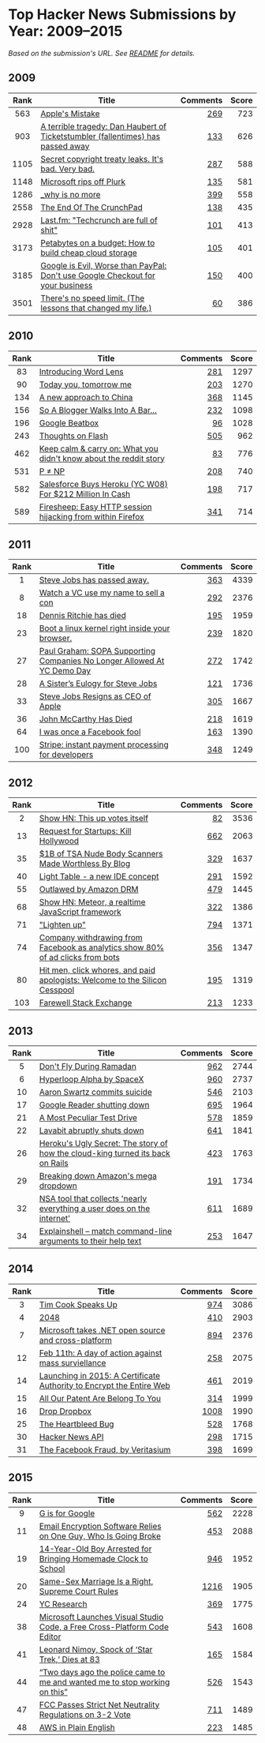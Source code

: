 # Top Hacker News Submissions by Year: 2009–2015

*Based on the submission's URL. See [README](../README.md) for details.*

## 2009

Rank | Title | Comments | Score
:-: | --- | --: | --:
563 | <a href="http://paulgraham.com/apple.html">Apple's Mistake</a> | [269](https://news.ycombinator.com/item?id=950751) | 723
903 | <a href="http://ticketstumbler.com/blogs/new-stuff/2009/10/03/a-terrible-tragedy/">A terrible tragedy: Dan Haubert of Ticketstumbler (fallentimes) has passed away</a> | [133](https://news.ycombinator.com/item?id=859117) | 626
1105 | <a href="http://www.boingboing.net/2009/11/03/secret-copyright-tre.html">Secret copyright treaty leaks. It's bad. Very bad.</a> | [287](https://news.ycombinator.com/item?id=920704) | 588
1148 | <a href="http://blog.plurk.com/2009/12/14/microsoft-rips-plurk/">Microsoft rips off Plurk</a> | [135](https://news.ycombinator.com/item?id=994417) | 581
1286 | <a href="http://twitter.com/_why">_why is no more</a> | [399](https://news.ycombinator.com/item?id=773106) | 558
2558 | <a href="http://www.techcrunch.com/2009/11/30/crunchpad-end/">The End Of The CrunchPad </a> | [138](https://news.ycombinator.com/item?id=968018) | 435
2928 | <a href="http://blog.last.fm/2009/02/23/techcrunch-are-full-of-shit">Last.fm: "Techcrunch are full of shit"</a> | [101](https://news.ycombinator.com/item?id=491750) | 413
3173 | <a href="http://blog.backblaze.com/2009/09/01/petabytes-on-a-budget-how-to-build-cheap-cloud-storage/">Petabytes on a budget: How to build cheap cloud storage</a> | [105](https://news.ycombinator.com/item?id=797995) | 401
3185 | <a href="http://www.slash7.com/articles/2009/3/26/google-is-evil-worse-than-paypal-don-t-use-google-checkout-for-your-business">Google is Evil, Worse than PayPal: Don't use Google Checkout for your business</a> | [150](https://news.ycombinator.com/item?id=533849) | 400
3501 | <a href="http://sivers.org/kimo">There's no speed limit. (The lessons that changed my life.)</a> | [60](https://news.ycombinator.com/item?id=970945) | 386

## 2010

Rank | Title | Comments | Score
:-: | --- | --: | --:
83 | <a href="http://questvisual.com/">Introducing Word Lens</a> | [281](https://news.ycombinator.com/item?id=2014555) | 1297
90 | <a href="http://www.reddit.com/r/AskReddit/comments/elal2/have_you_ever_picked_up_a_hitchhiker/c18z0z2">Today you, tomorrow me </a> | [203](https://news.ycombinator.com/item?id=2003515) | 1270
134 | <a href="http://googleblog.blogspot.com/2010/01/new-approach-to-china.html">A new approach to China</a> | [368](https://news.ycombinator.com/item?id=1048800) | 1145
156 | <a href="http://techcrunch.com/2010/09/21/so-a-blogger-walks-into-a-bar/">So A Blogger Walks Into A Bar… </a> | [232](https://news.ycombinator.com/item?id=1714377) | 1098
196 | <a href="https://news.ycombinator.com/item?id=1952356">Google Beatbox</a> | [96](https://news.ycombinator.com/item?id=1952356) | 1028
243 | <a href="http://www.apple.com/hotnews/thoughts-on-flash/">Thoughts on Flash</a> | [505](https://news.ycombinator.com/item?id=1304310) | 962
462 | <a href="http://alexisohanian.com/keep-calm-carry-on-what-you-didnt-know-about">Keep calm & carry on: What you didn't know about the reddit story</a> | [83](https://news.ycombinator.com/item?id=1571427) | 776
531 | <a href="http://www.scribd.com/doc/35539144/pnp12pt">P ≠ NP</a> | [208](https://news.ycombinator.com/item?id=1585850) | 740
582 | <a href="http://techcrunch.com/2010/12/08/breaking-salesforce-buys-heroku-for-212-million-in-cash/">Salesforce Buys Heroku (YC W08)  For $212 Million In Cash</a> | [198](https://news.ycombinator.com/item?id=1982489) | 717
589 | <a href="http://codebutler.com/firesheep">Firesheep: Easy HTTP session hijacking from within Firefox</a> | [341](https://news.ycombinator.com/item?id=1827928) | 714

## 2011

Rank | Title | Comments | Score
:-: | --- | --: | --:
1 | <a href="http://www.apple.com/stevejobs/">Steve Jobs has passed away.</a> | [363](https://news.ycombinator.com/item?id=3078128) | 4339
8 | <a href="http://www.jwz.org/blog/2011/11/watch-a-vc-use-my-name-to-sell-a-con/">Watch a VC use my name to sell a con</a> | [292](https://news.ycombinator.com/item?id=3288671) | 2376
18 | <a href="https://plus.google.com/u/2/101960720994009339267/posts/ENuEDDYfvKP?hl=en">Dennis Ritchie has died</a> | [195](https://news.ycombinator.com/item?id=3105510) | 1959
23 | <a href="http://bellard.org/jslinux/">Boot a linux kernel right inside your browser. </a> | [239](https://news.ycombinator.com/item?id=2555349) | 1820
27 | <a href="http://techcrunch.com/2011/12/22/paul-graham-sopa-supporting-companies-no-longer-allowed-at-yc-demo-day/">Paul Graham: SOPA Supporting Companies No Longer Allowed At YC Demo Day</a> | [272](https://news.ycombinator.com/item?id=3383209) | 1742
28 | <a href="http://www.nytimes.com/2011/10/30/opinion/mona-simpsons-eulogy-for-steve-jobs.html?pagewanted=all">A Sister’s Eulogy for Steve Jobs</a> | [121](https://news.ycombinator.com/item?id=3174961) | 1736
33 | <a href="http://finance.yahoo.com/news/Steve-Jobs-Resigns-as-CEO-of-bw-19285464.html?x=0&.v=1">Steve Jobs Resigns as CEO of Apple</a> | [305](https://news.ycombinator.com/item?id=2922756) | 1667
36 | <a href="http://en.wikipedia.org/wiki/John_McCarthy_(computer_scientist)">John McCarthy Has Died</a> | [218](https://news.ycombinator.com/item?id=3151233) | 1619
64 | <a href="http://public.numair.com/2011_fbfool.html">I was once a Facebook fool</a> | [163](https://news.ycombinator.com/item?id=3029872) | 1390
100 | <a href="https://stripe.com">Stripe: instant payment processing for developers</a> | [348](https://news.ycombinator.com/item?id=3053883) | 1249

## 2012

Rank | Title | Comments | Score
:-: | --- | --: | --:
2 | <a href="http://news.ycombinator.com/vote?for=3742902&dir=up&whence=%6e%65%77%65%73%74">Show HN: This up votes itself</a> | [82](https://news.ycombinator.com/item?id=3742902) | 3536
13 | <a href="http://ycombinator.com/rfs9.html">Request for Startups: Kill Hollywood</a> | [662](https://news.ycombinator.com/item?id=3491523) | 2063
35 | <a href="http://tsaoutofourpants.wordpress.com/2012/03/06/1b-of-nude-body-scanners-made-worthless-by-blog-how-anyone-can-get-anything-past-the-tsas-nude-body-scanners/">$1B of TSA Nude Body Scanners Made Worthless By Blog </a> | [329](https://news.ycombinator.com/item?id=3673462) | 1637
40 | <a href="http://www.chris-granger.com/2012/04/12/light-table---a-new-ide-concept/">Light Table - a new IDE concept</a> | [291](https://news.ycombinator.com/item?id=3836978) | 1592
55 | <a href="http://www.bekkelund.net/2012/10/22/outlawed-by-amazon-drm/">Outlawed by Amazon DRM</a> | [479](https://news.ycombinator.com/item?id=4682392) | 1445
68 | <a href="http://www.meteor.com">Show HN: Meteor, a realtime JavaScript framework</a> | [322](https://news.ycombinator.com/item?id=3824908) | 1386
71 | <a href="http://therealkatie.net/blog/2012/mar/21/lighten-up/">"Lighten up"</a> | [794](https://news.ycombinator.com/item?id=3736037) | 1371
74 | <a href="https://www.facebook.com/limitedpressing/posts/209534972507958">Company withdrawing from Facebook as analytics show 80% of ad clicks from bots</a> | [356](https://news.ycombinator.com/item?id=4312731) | 1347
80 | <a href="http://www.realdanlyons.com/blog/2012/02/13/hit-men-click-whores-and-paid-apologists-welcome-to-the-silicon-cesspool/">Hit men, click whores, and paid apologists: Welcome to the Silicon Cesspool</a> | [195](https://news.ycombinator.com/item?id=3587730) | 1319
103 | <a href="http://www.codinghorror.com/blog/2012/02/farewell-stack-exchange.html">Farewell Stack Exchange</a> | [213](https://news.ycombinator.com/item?id=3559631) | 1233

## 2013

Rank | Title | Comments | Score
:-: | --- | --: | --:
5 | <a href="http://varnull.adityamukerjee.net/post/59021412512/dont-fly-during-ramadan">Don't Fly During Ramadan</a> | [962](https://news.ycombinator.com/item?id=6258422) | 2744
6 | <a href="http://www.spacex.com/hyperloop">Hyperloop Alpha by SpaceX</a> | [960](https://news.ycombinator.com/item?id=6199992) | 2737
10 | <a href="http://tech.mit.edu/V132/N61/swartz.html">Aaron Swartz commits suicide</a> | [546](https://news.ycombinator.com/item?id=5046845) | 2103
17 | <a href="http://googleblog.blogspot.com/2013/03/a-second-spring-of-cleaning.html">Google Reader shutting down</a> | [695](https://news.ycombinator.com/item?id=5371725) | 1964
21 | <a href="http://www.teslamotors.com/blog/most-peculiar-test-drive">A Most Peculiar Test Drive</a> | [578](https://news.ycombinator.com/item?id=5218288) | 1859
22 | <a href="http://lavabit.com/">Lavabit abruptly shuts down</a> | [641](https://news.ycombinator.com/item?id=6181081) | 1841
26 | <a href="http://rapgenius.com/James-somers-herokus-ugly-secret-lyrics">Heroku's Ugly Secret: The story of how the cloud-king turned its back on Rails</a> | [423](https://news.ycombinator.com/item?id=5215884) | 1763
29 | <a href="http://bjk5.com/post/44698559168/breaking-down-amazons-mega-dropdown">Breaking down Amazon's mega dropdown</a> | [191](https://news.ycombinator.com/item?id=5330998) | 1734
32 | <a href="http://www.theguardian.com/world/2013/jul/31/nsa-top-secret-program-online-data">NSA tool that collects 'nearly everything a user does on the internet'</a> | [611](https://news.ycombinator.com/item?id=6133321) | 1689
34 | <a href="http://explainshell.com/">Explainshell – match command-line arguments to their help text</a> | [253](https://news.ycombinator.com/item?id=6296634) | 1647

## 2014

Rank | Title | Comments | Score
:-: | --- | --: | --:
3 | <a href="http://www.businessweek.com/articles/2014-10-30/tim-cook-im-proud-to-be-gay">Tim Cook Speaks Up</a> | [974](https://news.ycombinator.com/item?id=8532261) | 3086
4 | <a href="http://gabrielecirulli.github.io/2048/">2048</a> | [410](https://news.ycombinator.com/item?id=7373566) | 2903
7 | <a href="http://news.microsoft.com/2014/11/12/microsoft-takes-net-open-source-and-cross-platform-adds-new-development-capabilities-with-visual-studio-2015-net-2015-and-visual-studio-online/">Microsoft takes .NET open source and cross-platform</a> | [894](https://news.ycombinator.com/item?id=8595905) | 2376
12 | <a href="https://thedaywefightback.org/">Feb 11th: A day of action against mass surviellance</a> | [258](https://news.ycombinator.com/item?id=7037580) | 2075
14 | <a href="https://www.eff.org/deeplinks/2014/11/certificate-authority-encrypt-entire-web">Launching in 2015: A Certificate Authority to Encrypt the Entire Web</a> | [461](https://news.ycombinator.com/item?id=8624160) | 2019
15 | <a href="http://www.teslamotors.com/blog/all-our-patent-are-belong-you">All Our Patent Are Belong To You</a> | [314](https://news.ycombinator.com/item?id=7884560) | 1999
16 | <a href="http://www.drop-dropbox.com/">Drop Dropbox</a> | [1008](https://news.ycombinator.com/item?id=7566069) | 1990
25 | <a href="http://heartbleed.com/">The Heartbleed Bug</a> | [528](https://news.ycombinator.com/item?id=7548991) | 1768
30 | <a href="http://blog.ycombinator.com/hacker-news-api">Hacker News API</a> | [298](https://news.ycombinator.com/item?id=8422599) | 1715
31 | <a href="http://www.youtube.com/watch?v=oVfHeWTKjag">The Facebook Fraud, by Veritasium</a> | [398](https://news.ycombinator.com/item?id=7211388) | 1699

## 2015

Rank | Title | Comments | Score
:-: | --- | --: | --:
9 | <a href="http://googleblog.blogspot.com/2015/08/google-alphabet.html">G is for Google</a> | [562](https://news.ycombinator.com/item?id=10037157) | 2228
11 | <a href="http://www.propublica.org/article/the-worlds-email-encryption-software-relies-on-one-guy-who-is-going-broke">Email Encryption Software Relies on One Guy, Who Is Going Broke</a> | [453](https://news.ycombinator.com/item?id=9003791) | 2088
19 | <a href="http://techcrunch.com/2015/09/16/14-year-old-boy-arrested-for-bringing-homemade-clock-to-school/">14-Year-Old Boy Arrested for Bringing Homemade Clock to School</a> | [946](https://news.ycombinator.com/item?id=10226196) | 1952
20 | <a href="http://www.nytimes.com/2015/06/27/us/supreme-court-same-sex-marriage.html?emc=edit_na_20150626&nlid=63565976&ref=headline&_r=0">Same-Sex Marriage Is a Right, Supreme Court Rules</a> | [1216](https://news.ycombinator.com/item?id=9784470) | 1905
24 | <a href="http://blog.ycombinator.com/yc-research">YC Research</a> | [369](https://news.ycombinator.com/item?id=10347821) | 1775
38 | <a href="http://techcrunch.com/2015/04/29/microsoft-shocks-the-world-with-visual-studio-code-a-free-code-editor-for-os-x-linux-and-windows/">Microsoft Launches Visual Studio Code, a Free Cross-Platform Code Editor</a> | [543](https://news.ycombinator.com/item?id=9459364) | 1608
41 | <a href="http://www.nytimes.com/2015/02/27/arts/television/leonard-nimoy-spock-of-star-trek-dies-at-83.html?smid=tw-bna">Leonard Nimoy, Spock of ‘Star Trek,’ Dies at 83</a> | [165](https://news.ycombinator.com/item?id=9119951) | 1584
44 | <a href="https://github.com/shadowsocks/shadowsocks-iOS/issues/124#issuecomment-133630294">“Two days ago the police came to me and wanted me to stop working on this”</a> | [526](https://news.ycombinator.com/item?id=10101469) | 1543
47 | <a href="http://techcrunch.com/2015/02/26/fcc-passes-strict-net-neutrality-regulations-on-3-2-vote/">FCC Passes Strict Net Neutrality Regulations on 3-2 Vote</a> | [711](https://news.ycombinator.com/item?id=9113976) | 1489
48 | <a href="https://www.expeditedssl.com/aws-in-plain-english">AWS in Plain English</a> | [223](https://news.ycombinator.com/item?id=10199746) | 1485

